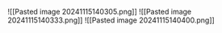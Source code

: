 ![[Pasted image 20241115140305.png]] ![[Pasted image 20241115140333.png]] ![[Pasted image 20241115140400.png]]